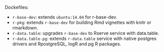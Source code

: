 Dockefiles:  
  - `r-base-dev`: extends `ubuntu:14.04` for r-base-dev.  
  - `r-pkg`: extends `r-base-dev` for building Rmd vignettes with knitr or rmarkdown.  
  - `r-data.table`: upgrades `r-base-dev` to Rserve service with data.table.  
  - `r-data.table-pg`: extends `r-data.table` service with native postgres drivers and RpostgreSQL, logR and pg R packages.  
